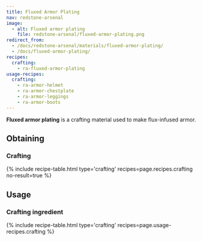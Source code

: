 ```yaml
---
title: Fluxed Armor Plating
nav: redstone-arsenal
image:
  - alt: Fluxed armor plating
    file: redstone-arsenal/fluxed-armor-plating.png
redirect_from:
  - /docs/redstone-arsenal/materials/fluxed-armor-plating/
  - /docs/fluxed-armor-plating/
recipes:
  crafting:
    - ra-fluxed-armor-plating
usage-recipes:
  crafting:
    - ra-armor-helmet
    - ra-armor-chestplate
    - ra-armor-leggings
    - ra-armor-boots
---
```


**Fluxed armor plating** is a crafting material used to make flux-infused armor.


Obtaining
---------

### Crafting
{% include recipe-table.html type='crafting' recipes=page.recipes.crafting no-result=true %}


Usage
-----

### Crafting ingredient
{% include recipe-table.html type='crafting' recipes=page.usage-recipes.crafting %}
